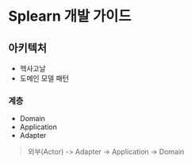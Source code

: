 # Splearn 개발 가이드

## 아키텍처
- 헥사고날
- 도메인 모델 패턴

### 계층
- Domain
- Application
- Adapter
> 외부(Actor) -> Adapter -> Application -> Domain

